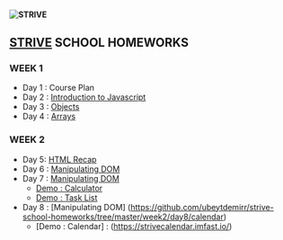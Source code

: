 #### ![STRIVE](https://strive.school/hosted/images/27/d1eed21e764c4aa9b9fa335c0723ed/Strive-logo_blackbg_nopayoff.png) 
## [STRIVE](https://strive.school/optin32129918#) SCHOOL HOMEWORKS

### WEEK 1

  * Day 1 : Course Plan
  * Day 2 : [Introduction to Javascript]( https://github.com/ubeytdemirr/strive-school-homeworks/blob/master/week1/day2/ubeyt_demir_homework_one.js)
  * Day 3 : [Objects]( https://github.com/ubeytdemirr/strive-school-homeworks/blob/master/week1/day3/D3-ubeyt_demir_homework.js)
  * Day 4 : [Arrays]( https://github.com/ubeytdemirr/strive-school-homeworks/blob/master/week1/day4/D4_ubeyt_demir_homework.js)
  
### WEEK 2
  * Day 5: [HTML Recap]( https://github.com/ubeytdemirr/strive-school-homeworks/blob/master/week2/day5/Day5_ubeyt_demir.html)
  * Day 6 : [Manipulating DOM]( https://github.com/ubeytdemirr/strive-school-homeworks/blob/master/week2/day6/D6.html)
  * Day 7 : [Manipulating DOM]( https://github.com/ubeytdemirr/strive-school-homeworks/tree/master/week2/day7)
    * [Demo : Calculator]( https://striveday7jscalculator.imfast.io/)
    * [Demo : Task List ]( https://strivetasklist.imfast.io/)
  * Day 8 : [Manipulating DOM] (https://github.com/ubeytdemirr/strive-school-homeworks/tree/master/week2/day8/calendar)
    * [Demo : Calendar] : (https://strivecalendar.imfast.io/)